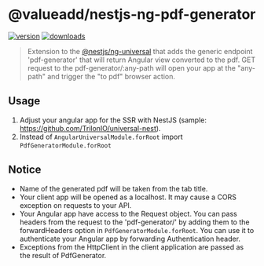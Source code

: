# @valueadd/nestjs-ng-pdf-generator

[![version](https://img.shields.io/npm/v/@valueadd/nestjs-ng-pdf-generator.svg)](https://www.npmjs.com/package/@valueadd/nestjs-ng-pdf-generator)
[![downloads](https://img.shields.io/npm/dt/@valueadd/nestjs-ng-pdf-generator.svg)](https://www.npmjs.com/package/@valueadd/nestjs-ng-pdf-generator)

> Extension to the [@nestjs/ng-universal](https://github.com/nestjs/ng-universal) that adds the generic endpoint 'pdf-generator' that will return Angular view converted to the pdf.
> GET request to the pdf-generator/:any-path will open your app at the "any-path" and trigger the "to pdf" browser action.

## Usage

1. Adjust your angular app for the SSR with NestJS (sample: https://github.com/TrilonIO/universal-nest).
2. Instead of `AngularUniversalModule.forRoot` import `PdfGeneratorModule.forRoot`

## Notice

- Name of the generated pdf will be taken from the tab title.
- Your client app will be opened as a localhost. It may cause a CORS exception on requests to your API.
- Your Angular app have access to the Request object. You can pass headers from the request to the 'pdf-generator/' by adding them to the forwardHeaders option in `PdfGeneratorModule.forRoot`. You can use it to authenticate your Angular app by forwarding Authentication header.
- Exceptions from the HttpClient in the client application are passed as the result of PdfGenerator.
